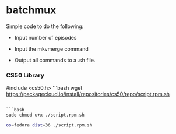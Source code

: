 # batchmux

Simple code to do the following:

- Input number of episodes

- Input the mkvmerge command

- Output all commands to a .sh file.


### CS50 Library

#include <cs50.h>
'''bash
wget https://packagecloud.io/install/repositories/cs50/repo/script.rpm.sh
```

```bash
sudo chmod u+x ./script.rpm.sh
```

```bash
os=fedora dist=36 ./script.rpm.sh
```
